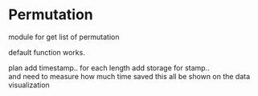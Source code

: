 # Permutation
module for get list of permutation  

default function works.


plan
 add timestamp..  for each length
 add storage  for stamp..  
    and need to measure how much time saved
 this all be shown on the data visualization
 
 
 
